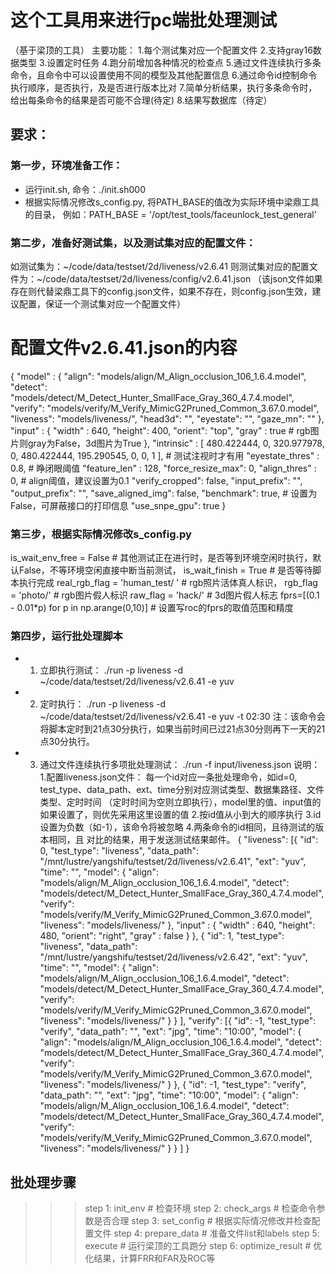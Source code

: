 # 这个工具用来进行pc端批处理测试
（基于梁顶的工具）
主要功能：
1.每个测试集对应一个配置文件
2.支持gray16数据类型
3.设置定时任务
4.跑分前增加各种情况的检查点
5.通过文件连续执行多条命令，且命令中可以设置使用不同的模型及其他配置信息
6.通过命令id控制命令执行顺序，是否执行，及是否进行版本比对
7.简单分析结果，执行多条命令时，给出每条命令的结果是否可能不合理(待定)
8.结果写数据库（待定）

## 要求：
### 第一步，环境准备工作：
- 运行init.sh, 命令：./init.sh000
- 根据实际情况修改s_config.py, 将PATH_BASE的值改为实际环境中梁鼎工具的目录， 例如：PATH_BASE = '/opt/test_tools/faceunlock_test_general'

### 第二步，准备好测试集，以及测试集对应的配置文件：
如测试集为：~/code/data/testset/2d/liveness/v2.6.41
则测试集对应的配置文件为：~/code/data/testset/2d/liveness/config/v2.6.41.json
（该json文件如果存在则代替梁鼎工具下的config.json文件，如果不存在，则config.json生效，建议配置，保证一个测试集对应一个配置文件）
# 配置文件v2.6.41.json的内容
{
    "model" : {
        "align": "models/align/M_Align_occlusion_106_1.6.4.model",
        "detect": "models/detect/M_Detect_Hunter_SmallFace_Gray_360_4.7.4.model",
        "verify": "models/verify/M_Verify_MimicG2Pruned_Common_3.67.0.model",
        "liveness": "models/liveness/",
        "head3d": "",
        "eyestate": "",
        "gaze_mn": ""
    },
    "input" : {
        "width" : 640,
        "height": 400,
        "orient": "top",
        "gray"  : true      # rgb图片则gray为False，3d图片为True
    },
    "intrinsic" : [
        480.422444, 0,  320.977978,
        0,  480.422444, 195.290545,
        0,  0,  1
    ],                      # 测试注视时才有用
    "eyestate_thres" : 0.8, # 睁闭眼阈值
    "feature_len" : 128,
    "force_resize_max": 0,
    "align_thres" : 0,      # align阈值，建议设置为0.1
    "verify_cropped": false,
    "input_prefix": "",
    "output_prefix": "",
    "save_aligned_img": false,
    "benchmark": true,      # 设置为False，可屏蔽接口的打印信息
    "use_snpe_gpu": true
}

### 第三步，根据实际情况修改s_config.py
is_wait_env_free = False        # 其他测试正在进行时，是否等到环境空闲时执行，默认False，不等环境空闲直接中断当前测试，
is_wait_finish = True       # 是否等待脚本执行完成
real_rgb_flag = 'human_test/ '   # rgb照片活体真人标识，
rgb_flag = 'photo/'   # rgb图片假人标识
raw_flag = 'hack/'  # 3d图片假人标志
fprs=[(0.1 - 0.01*p) for p in np.arange(0,10)]      # 设置写roc的fprs的取值范围和精度


### 第四步，运行批处理脚本
- 1. 立即执行测试：
    ./run -p liveness -d ~/code/data/testset/2d/liveness/v2.6.41 -e yuv
- 2. 定时执行：
    ./run -p liveness -d ~/code/data/testset/2d/liveness/v2.6.41 -e yuv -t 02:30
    注：该命令会将脚本定时到21点30分执行，如果当前时间已过21点30分则再下一天的21点30分执行。
- 3. 通过文件连续执行多项批处理测试：
    ./run -f input/liveness.json
    说明：
    1.配置liveness.json文件：
    每一个id对应一条批处理命令，如id=0, test_type、data_path、ext、time分别对应测试类型、数据集路径、文件类型、定时时间
    （定时时间为空则立即执行），model里的值、input值的如果设置了，则优先采用这里设置的值
    2.按id值从小到大的顺序执行
    3.id设置为负数（如-1），该命令将被忽略
    4.两条命令的id相同，且待测试的版本相同，且
    对比的结果，用于发送测试结果邮件。
    {
	"liveness":
	[{
			"id": 0,
			"test_type": "liveness",
			"data_path": "/mnt/lustre/yangshifu/testset/2d/liveness/v2.6.41",
			"ext": "yuv",
			"time": "",
			"model": {
				"align": "models/align/M_Align_occlusion_106_1.6.4.model",
				"detect": "models/detect/M_Detect_Hunter_SmallFace_Gray_360_4.7.4.model",
				"verify": "models/verify/M_Verify_MimicG2Pruned_Common_3.67.0.model",
				"liveness": "models/liveness/"
			},
			"input" : {
				"width" : 640,
				"height": 480,
				"orient": "right",
				"gray"  : false
			}
		}, {
			"id": 1,
			"test_type": "liveness",
			"data_path": "/mnt/lustre/yangshifu/testset/2d/liveness/v2.6.42",
			"ext": "yuv",
			"time": "",
			"model": {
				"align": "models/align/M_Align_occlusion_106_1.6.4.model",
				"detect": "models/detect/M_Detect_Hunter_SmallFace_Gray_360_4.7.4.model",
				"verify": "models/verify/M_Verify_MimicG2Pruned_Common_3.67.0.model",
				"liveness": "models/liveness/"
			}
		}
	],
	"verify":
	[{
			"id": -1,
			"test_type": "verify",
			"data_path": "",
			"ext": "jpg",
			"time": "10:00",
			"model": {
				"align": "models/align/M_Align_occlusion_106_1.6.4.model",
				"detect": "models/detect/M_Detect_Hunter_SmallFace_Gray_360_4.7.4.model",
				"verify": "models/verify/M_Verify_MimicG2Pruned_Common_3.67.0.model",
				"liveness": "models/liveness/"
			}
		}, {
			"id": -1,
			"test_type": "verify",
			"data_path": "",
			"ext": "jpg",
			"time": "10:00",
			"model": {
				"align": "models/align/M_Align_occlusion_106_1.6.4.model",
				"detect": "models/detect/M_Detect_Hunter_SmallFace_Gray_360_4.7.4.model",
				"verify": "models/verify/M_Verify_MimicG2Pruned_Common_3.67.0.model",
				"liveness": "models/liveness/"
			}
		}
	]
}

## 批处理步骤
>>> step 1: init_env  # 检查环境
>>> step 2: check_args  # 检查命令参数是否合理
>>> step 3: set_config  # 根据实际情况修改并检查配置文件
>>> step 4: prepare_data    # 准备文件list和labels
>>> step 5: execute     # 运行梁顶的工具跑分
>>> step 6: optimize_result # 优化结果，计算FRR和FAR及ROC等
